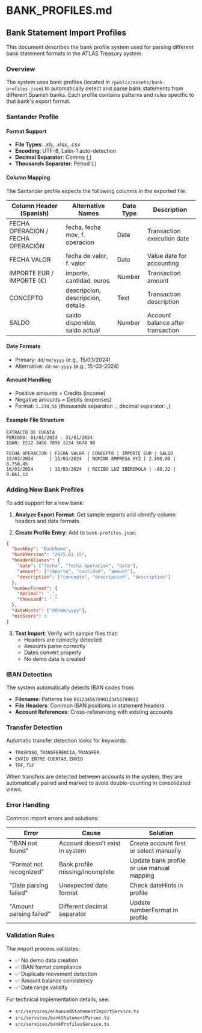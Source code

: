 # BANK_PROFILES.md

## Bank Statement Import Profiles

This document describes the bank profile system used for parsing different bank statement formats in the ATLAS Treasury system.

### Overview

The system uses bank profiles (located in `/public/assets/bank-profiles.json`) to automatically detect and parse bank statements from different Spanish banks. Each profile contains patterns and rules specific to that bank's export format.

### Santander Profile

#### Format Support
- **File Types**: .xls, .xlsx, .csv
- **Encoding**: UTF-8, Latin-1 auto-detection
- **Decimal Separator**: Comma (,)
- **Thousands Separator**: Period (.)

#### Column Mapping
The Santander profile expects the following columns in the exported file:

| Column Header (Spanish) | Alternative Names | Data Type | Description |
|------------------------|-------------------|-----------|-------------|
| FECHA OPERACION / FECHA OPERACIÓN | fecha, fecha mov, f. operacion | Date | Transaction execution date |
| FECHA VALOR | fecha de valor, f. valor | Date | Value date for accounting |
| IMPORTE EUR / IMPORTE (€) | importe, cantidad, euros | Number | Transaction amount |
| CONCEPTO | descripcion, descripción, detalle | Text | Transaction description |
| SALDO | saldo disponible, saldo actual | Number | Account balance after transaction |

#### Date Formats
- Primary: `dd/mm/yyyy` (e.g., 15/03/2024)
- Alternative: `dd-mm-yyyy` (e.g., 15-03-2024)

#### Amount Handling
- Positive amounts = Credits (income)
- Negative amounts = Debits (expenses)
- Format: `1.234,56` (thousands separator: ., decimal separator: ,)

#### Example File Structure
```
EXTRACTO DE CUENTA
PERIODO: 01/01/2024 - 31/01/2024
IBAN: ES12 3456 7890 1234 5678 90

FECHA OPERACION | FECHA VALOR | CONCEPTO | IMPORTE EUR | SALDO
15/03/2024      | 15/03/2024  | NOMINA EMPRESA XYZ | 2.500,00 | 8.750,45
16/03/2024      | 16/03/2024  | RECIBO LUZ IBERDROLA | -89,32 | 8.661,13
```

### Adding New Bank Profiles

To add support for a new bank:

1. **Analyze Export Format**: Get sample exports and identify column headers and data formats

2. **Create Profile Entry**: Add to `bank-profiles.json`:
```json
{
  "bankKey": "BankName",
  "bankVersion": "2025.01.15",
  "headerAliases": {
    "date": ["fecha", "fecha operacion", "date"],
    "amount": ["importe", "cantidad", "amount"],
    "description": ["concepto", "descripcion", "description"]
  },
  "numberFormat": {
    "decimal": ",",
    "thousand": "."
  },
  "dateHints": ["dd/mm/yyyy"],
  "minScore": 3
}
```

3. **Test Import**: Verify with sample files that:
   - Headers are correctly detected
   - Amounts parse correctly
   - Dates convert properly
   - No demo data is created

### IBAN Detection

The system automatically detects IBAN codes from:
- **Filename**: Patterns like `ES1234567890123456789012`
- **File Headers**: Common IBAN positions in statement headers
- **Account References**: Cross-referencing with existing accounts

### Transfer Detection

Automatic transfer detection looks for keywords:
- `TRASPASO`, `TRANSFERENCIA`, `TRANSFER`
- `ENVÍO ENTRE CUENTAS`, `ENVIO`
- `TRF`, `TSF`

When transfers are detected between accounts in the system, they are automatically paired and marked to avoid double-counting in consolidated views.

### Error Handling

Common import errors and solutions:

| Error | Cause | Solution |
|-------|-------|----------|
| "IBAN not found" | Account doesn't exist in system | Create account first or select manually |
| "Format not recognized" | Bank profile missing/incomplete | Update bank profile or use manual mapping |
| "Date parsing failed" | Unexpected date format | Check dateHints in profile |
| "Amount parsing failed" | Different decimal separator | Update numberFormat in profile |

### Validation Rules

The import process validates:
- ✅ No demo data creation
- ✅ IBAN format compliance
- ✅ Duplicate movement detection
- ✅ Amount balance consistency
- ✅ Date range validity

For technical implementation details, see:
- `src/services/enhancedStatementImportService.ts`
- `src/services/bankStatementParser.ts`
- `src/services/bankProfilesService.ts`